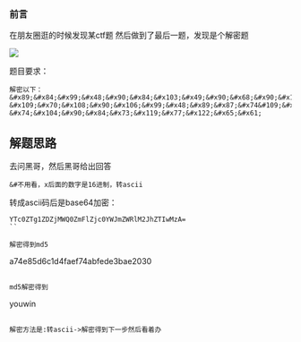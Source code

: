 ### 前言 ###
在朋友圈逛的时候发现某ctf题
然后做到了最后一题，发现是个解密题


![](https://s2.ax1x.com/2019/04/27/EK9X6K.png)

题目要求：
```
解密以下：
&#x89;&#x84;&#x99;&#x48;&#x90;&#x84;&#x103;&#x49;&#x90;&#x68;&#x90;&#x106;&#x77;&#x87;&#x81;&#x48;&#x90;
&#x109;&#x70;&#x108;&#x90;&#x106;&#x99;&#x48;&#x89;&#x87;&#x74&#109;&#x90;&#x87;&#x82;&#x108;&#x77;&#x50;
&#x74;&#x104;&#x90;&#x84;&#x73;&#x119;&#x77;&#x122;&#x65;&#x61;
```

## 解题思路 ##
去问黑哥，然后黑哥给出回答
```
&#不用看，x后面的数字是16进制，转ascii
```

转成ascii码后是base64加密：
```
YTc0ZTg1ZDZjMWQ0ZmFlZjc0YWJmZWRlM2JhZTIwMzA=
``

解密得到md5
```
a74e85d6c1d4faef74abfede3bae2030
```

md5解密得到
```
youwin
```

解密方法是:转ascii->解密得到下一步然后看着办